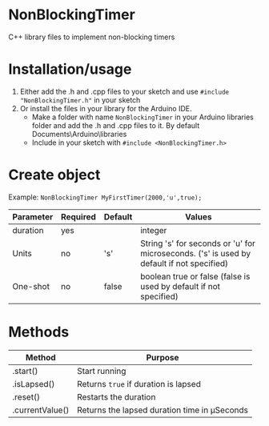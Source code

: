 # NonBlockingTimer
C++ library files to implement non-blocking timers

# Installation/usage
1. Either add the .h and .cpp files to your sketch and use ```#include "NonBlockingTimer.h"``` in your sketch <br>
2. Or install the files in your library for the Arduino IDE.
   - Make a folder with name ```NonBlockingTimer``` in your Arduino libraries folder and add the .h and .cpp files to it. By default Documents\Arduino\libraries
   - Include in your sketch with ```#include <NonBlockingTimer.h>```
  
# Create object
Example: ```NonBlockingTimer MyFirstTimer(2000,'u',true);```

| Parameter | Required | Default | Values                                                                                     |
|-----------|----------|---------|--------------------------------------------------------------------------------------------|
| duration  | yes      |         | integer                                                                                    |
| Units     | no       | 's'     | String 's' for seconds or 'u' for microseconds. ('s' is used by default if not specified)  |
| One-shot  | no       | false   | boolean true or false (false is used by default if not specified)                          |
# Methods
| Method           | Purpose
|------------------|-----------------------------------------------|
| .start()         | Start running                                 |
| .isLapsed()      | Returns ```true``` if duration is lapsed      |
| .reset()         | Restarts the duration                         |
| .currentValue()  | Returns the lapsed duration time in µSeconds  |


